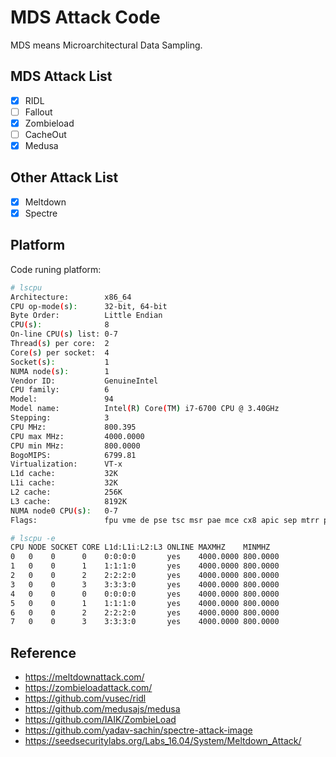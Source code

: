 # MDS Attack Code

MDS means Microarchitectural Data Sampling.

## MDS Attack List

- [x] RIDL
- [ ] Fallout
- [x] Zombieload
- [ ] CacheOut
- [x] Medusa

## Other Attack List

- [x] Meltdown
- [x] Spectre

## Platform

Code runing platform:

```bash
# lscpu
Architecture:        x86_64
CPU op-mode(s):      32-bit, 64-bit
Byte Order:          Little Endian
CPU(s):              8
On-line CPU(s) list: 0-7
Thread(s) per core:  2
Core(s) per socket:  4
Socket(s):           1
NUMA node(s):        1
Vendor ID:           GenuineIntel
CPU family:          6
Model:               94
Model name:          Intel(R) Core(TM) i7-6700 CPU @ 3.40GHz
Stepping:            3
CPU MHz:             800.395
CPU max MHz:         4000.0000
CPU min MHz:         800.0000
BogoMIPS:            6799.81
Virtualization:      VT-x
L1d cache:           32K
L1i cache:           32K
L2 cache:            256K
L3 cache:            8192K
NUMA node0 CPU(s):   0-7
Flags:               fpu vme de pse tsc msr pae mce cx8 apic sep mtrr pge mca cmov pat pse36 clflush dts acpi mmx fxsr sse sse2 ss ht tm pbe syscall nx pdpe1gb rdtscp lm constant_tsc art arch_perfmon pebs bts rep_good nopl xtopology nonstop_tsc cpuid aperfmperf pni pclmulqdq dtes64 monitor ds_cpl vmx smx est tm2 ssse3 sdbg fma cx16 xtpr pdcm pcid sse4_1 sse4_2 movbe popcnt aes xsave avx f16c rdrand lahf_lm abm 3dnowprefetch cpuid_fault epb invpcid_single tpr_shadow vnmi flexpriority ept vpid ept_ad fsgsbase tsc_adjust bmi1 hle avx2 bmi2 erms invpcid rtm rdseed adx clflushopt intel_pt xsaveopt xsavec xgetbv1 xsaves dtherm ida arat pln pts hwp hwp_notify hwp_act_window hwp_epp

# lscpu -e
CPU NODE SOCKET CORE L1d:L1i:L2:L3 ONLINE MAXMHZ    MINMHZ
0   0    0      0    0:0:0:0       yes    4000.0000 800.0000
1   0    0      1    1:1:1:0       yes    4000.0000 800.0000
2   0    0      2    2:2:2:0       yes    4000.0000 800.0000
3   0    0      3    3:3:3:0       yes    4000.0000 800.0000
4   0    0      0    0:0:0:0       yes    4000.0000 800.0000
5   0    0      1    1:1:1:0       yes    4000.0000 800.0000
6   0    0      2    2:2:2:0       yes    4000.0000 800.0000
7   0    0      3    3:3:3:0       yes    4000.0000 800.0000
```

## Reference

- https://meltdownattack.com/
- https://zombieloadattack.com/
- https://github.com/vusec/ridl
- https://github.com/medusajs/medusa
- https://github.com/IAIK/ZombieLoad
- https://github.com/yadav-sachin/spectre-attack-image
- https://seedsecuritylabs.org/Labs_16.04/System/Meltdown_Attack/
